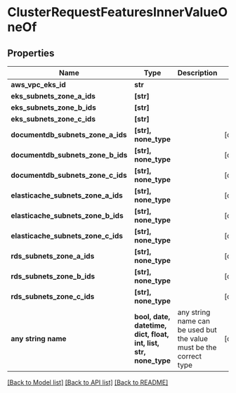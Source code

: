 # ClusterRequestFeaturesInnerValueOneOf


## Properties
Name | Type | Description | Notes
------------ | ------------- | ------------- | -------------
**aws_vpc_eks_id** | **str** |  | 
**eks_subnets_zone_a_ids** | **[str]** |  | 
**eks_subnets_zone_b_ids** | **[str]** |  | 
**eks_subnets_zone_c_ids** | **[str]** |  | 
**documentdb_subnets_zone_a_ids** | **[str], none_type** |  | [optional] 
**documentdb_subnets_zone_b_ids** | **[str], none_type** |  | [optional] 
**documentdb_subnets_zone_c_ids** | **[str], none_type** |  | [optional] 
**elasticache_subnets_zone_a_ids** | **[str], none_type** |  | [optional] 
**elasticache_subnets_zone_b_ids** | **[str], none_type** |  | [optional] 
**elasticache_subnets_zone_c_ids** | **[str], none_type** |  | [optional] 
**rds_subnets_zone_a_ids** | **[str], none_type** |  | [optional] 
**rds_subnets_zone_b_ids** | **[str], none_type** |  | [optional] 
**rds_subnets_zone_c_ids** | **[str], none_type** |  | [optional] 
**any string name** | **bool, date, datetime, dict, float, int, list, str, none_type** | any string name can be used but the value must be the correct type | [optional]

[[Back to Model list]](../README.md#documentation-for-models) [[Back to API list]](../README.md#documentation-for-api-endpoints) [[Back to README]](../README.md)


